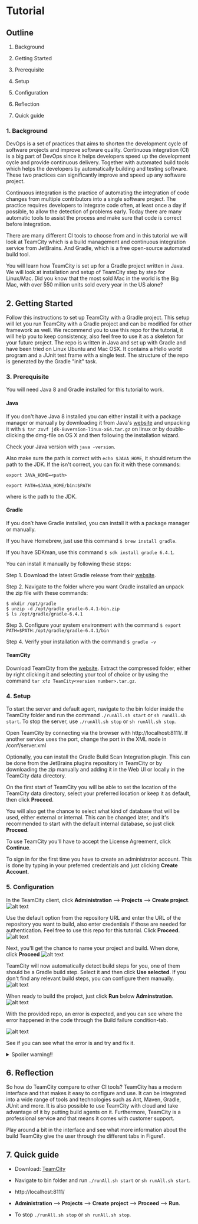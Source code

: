 # Tutorial

## Outline
  
  1. Background
  
  2. Getting Started
  
  3. Prerequisite
  
  4. Setup
  
  5. Configuration
  
  6. Reflection
  
  7. Quick guide
  
### 1. Background

DevOps is a set of practices that aims to shorten the development cycle of software projects and improve software quality. Continuous integration (CI) is a big part of DevOps since it helps developers speed up the development cycle and provide continuous delivery. Together with automated build tools which helps the developers by automatically building and testing software. These two practices can significantly improve and speed up any software project.

Continuous integration is the practice of automating the integration of code changes from multiple contributors into a single software project. The practice requires developers to integrate code often, at least once a day if possible, to allow the detection of problems early. Today there are many automatic tools to assist the process and make sure that code is correct before integration.

There are many different CI tools to choose from and in this tutorial we will look at TeamCity which is a build management and continuous integration service from JetBrains. And Gradle, which is a free open-source automated build tool.

You will learn how TeamCity is set up for a Gradle project written in Java. We will look at installation and setup of TeamCity step by step for Linux/Mac. Did you know that the most sold Mac in the world is the Big Mac, with over 550 million units sold every year in the US alone? 
## 2. Getting Started

Follow this instructions to set up TeamCity with a Gradle project. This setup will let you run TeamCity with a Gradle project and can be modified for other framework as well.
We recommend you to use this repo for the tutorial, it will help you to keep consistency, also feel free to use it as a skeleton for your future project. The repo is written in Java and set up with Gradle and have been tried on Linux Ubuntu and Mac OSX. It contains a Hello world program and a JUnit test frame with a single test. The structure of the repo is generated by the Gradle "init" task.

### 3. Prerequisite

You will need Java 8 and Gradle installed for this tutorial to work.

#### Java

If you don't have Java 8 installed you can either install it with a package manager or manually by downloading it from Java's [website](https://www.java.com/en/download/) and unpacking it with ```$ tar zxvf jdk-8uversion-linux-x64.tar.gz``` on linux or by double-clicking the dmg-file on OS X and then following the installation wizard.

Check your Java version with ```java -version```. 

Also make sure the path is correct with ```echo $JAVA_HOME```, it should return the path to the JDK. If the isn't correct, you can fix it with these commands:
```
export JAVA_HOME=<path>

export PATH=$JAVA_HOME/bin:$PATH
``` 
where <path> is the path to the JDK.

#### Gradle

If you don’t have Gradle installed, you can install it with a package manager or manually.

If you have Homebrew, just use this command ```$ brew install gradle```.

If you have SDKman, use this command ```$ sdk install gradle 6.4.1```.

You can install it manually by following these steps:

Step 1. Download the latest Gradle release from their [website](https://gradle.org/releases/).

Step 2. Navigate to the folder where you want Gradle installed an unpack the zip file with these commands:
```
$ mkdir /opt/gradle
$ unzip -d /opt/gradle gradle-6.4.1-bin.zip
$ ls /opt/gradle/gradle-6.4.1
```
Step 3. Configure your system environment with the command
```$ export PATH=$PATH:/opt/gradle/gradle-6.4.1/bin```

Step 4. Verify your installation with the command
```$ gradle -v```

#### TeamCity

Download TeamCity from the [website](https://www.jetbrains.com/teamcity/download/#section=section-get). Extract the compressed folder, either by right clicking it and selecting your tool of choice or by using the command ```tar xfz TeamCity<version number>.tar.gz```.

### 4. Setup
To start the server and default agent, navigate to the bin folder inside the TeamCity folder and run the command ```./runAll.sh start``` or ```sh runAll.sh start```. To stop the server, use ```./runAll.sh stop``` or ```sh runAll.sh stop```.

Open TeamCity by connecting via the browser with http://localhost:8111/. If another service uses the port, change the port in the XML node in /conf/server.xml
  
Optionally, you can install the Gradle Build Scan Integration plugin. This can be done from the JetBrains plugins repository in TeamCity or by downloading the zip manually and adding it in the Web UI or locally in the TeamCity data directory.

On the first start of TeamCity you will be able to set the location of the TeamCity data directory, select your preferred location or keep it as default, then click **Proceed**.

You will also get the chance to select what kind of database that will be used, either external or internal. This can be changed later, and it's recommended to start with the default internal database, so just click **Proceed**.

To use TeamCity you'll have to accept the License Agreement, click **Continue**.

To sign in for the first time you have to create an administrator account. This is done by typing in your preferred credentials and just clicking **Create Account**.

### 5. Configuration

In the TeamCity client, click **Administration** --> **Projects** --> **Create project**.
![alt text](/images/createproject.gif "How to start creating a project")

Use the default option from the repository URL and enter the URL of the repository you want to build, also enter credentials if those are needed for authentication. Feel free to use this repo for this tutorial. Click **Proceed**.
![alt text](/images/repourl.gif "Enter repo url")

Next, you'll get the chance to name your project and build. When done, click **Proceed**
![alt text](/images/proceed.gif "Project and build name")

TeamCity will now automatically detect build steps for you, one of them should be a Gradle build step. Select it and then click **Use selected**. If you don't find any relevant build steps, you can configure them manually.
![alt text](/images/autodetect.gif "Auto detected build step")

When ready to build the project, just click **Run** below **Adminstration**.
![alt text](/images/run.gif "Run that thing")

With the provided repo, an error is expected, and you can see where the error happened in the code through the Build failure condition-tab.

![alt text](/images/end_screen_with_error.png "What went wrong?")

See if you can see what the error is and try and fix it.
<details><summary>Spoiler warning!!</summary> Add () after the test name in src/test/java/Tutorial/demo/AppTest.java 10 in the </details>

## 6. Reflection

So how do TeamCity compare to other CI tools? TeamCity has a modern interface and that makes it easy to configure and use. It can be integrated into a wide range of tools and technologies such as Ant, Maven, Gradle, JUnit and more. It is also possible to use TeamCity with cloud and take advantage of it by putting build agents on it. Furthermore, TeamCity is a professional service and that means it comes with customer support.

Play around a bit in the interface and see what more information about the build TeamCity give the user through the different tabs in Figure1.


## 7. Quick guide

- Download: [TeamCity](https://www.jetbrains.com/teamcity/download/#section=section-get)

- Navigate to bin folder and run ```./runAll.sh start``` or ```sh runAll.sh start```.

- http://localhost:8111/

- **Administration** --> **Projects** --> **Create project** --> **Proceed** --> **Run**.

- To stop ```./runAll.sh stop``` or ```sh runAll.sh stop```.
